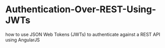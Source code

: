 # Authentication-Over-REST-Using-JWTs
how to use JSON Web Tokens (JWTs) to authenticate against a REST API using AngularJS
